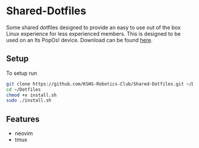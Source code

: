 # Shared-Dotfiles
Some shared dotfiles designed to provide an easy to use out of the box Linux experience for less experienced members. This is designed to be used on an lts PopOs! device. Download can be found [here](https://pop.system76.com/). 

## Setup
To setup run 
```sh
git clone https://github.com/KSHS-Robotics-Club/Shared-Dotfiles.git ~/Dotfiles
cd ~/Dotfiles
chmod +x install.sh
sudo ./install.sh
```

## Features
- neovim
- tmux
